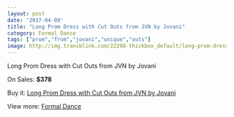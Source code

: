 ```yaml
---
layout: post
date: '2017-04-09'
title: "Long Prom Dress with Cut Outs from JVN by Jovani"
category: Formal Dance
tags: ["prom","from","jovani","unique","outs"]
image: http://img.transblink.com/22298-thickbox_default/long-prom-dress-with-cut-outs-from-jvn-by-jovani.jpg
---
```

Long Prom Dress with Cut Outs from JVN by Jovani

On Sales: **$378**
<a href="https://www.transblink.com/en/formal-dance/7076-long-prom-dress-with-cut-outs-from-jvn-by-jovani.html"><amp-img layout="responsive" width="600" height="600" src="//img.transblink.com/22298-thickbox_default/long-prom-dress-with-cut-outs-from-jvn-by-jovani.jpg" alt="Long Prom Dress with Cut Outs from JVN by Jovani 0" /></a>
<a href="https://www.transblink.com/en/formal-dance/7076-long-prom-dress-with-cut-outs-from-jvn-by-jovani.html"><amp-img layout="responsive" width="600" height="600" src="//img.transblink.com/22299-thickbox_default/long-prom-dress-with-cut-outs-from-jvn-by-jovani.jpg" alt="Long Prom Dress with Cut Outs from JVN by Jovani 1" /></a>

Buy it: [Long Prom Dress with Cut Outs from JVN by Jovani](https://www.transblink.com/en/formal-dance/7076-long-prom-dress-with-cut-outs-from-jvn-by-jovani.html "Long Prom Dress with Cut Outs from JVN by Jovani")

View more: [Formal Dance](https://www.transblink.com/en/6-formal-dance "Formal Dance")